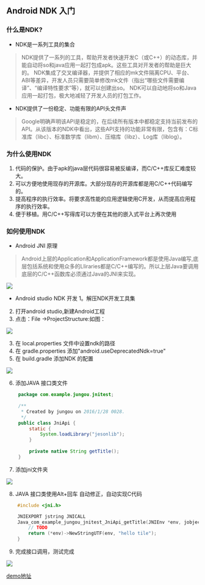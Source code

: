 ## Android NDK 入门

### 什么是NDK?
 
- NDK是一系列工具的集合

> NDK提供了一系列的工具，帮助开发者快速开发C（或C++）的动态库，并能自动将so和java应用一起打包成apk。这些工具对开发者的帮助是巨大的。
    NDK集成了交叉编译器，并提供了相应的mk文件隔离CPU、平台、ABI等差异，开发人员只需要简单修改mk文件（指出“哪些文件需要编译”、“编译特性要求”等），就可以创建出so。
	NDK可以自动地将so和Java应用一起打包，极大地减轻了开发人员的打包工作。

- NDK提供了一份稳定、功能有限的API头文件声

> Google明确声明该API是稳定的，在后续所有版本中都稳定支持当前发布的API。从该版本的NDK中看出，这些API支持的功能非常有限，包含有：C标准库（libc）、标准数学库（libm）、压缩库（libz）、Log库（liblog）。

### 为什么使用NDK

1. 代码的保护。由于apk的java层代码很容易被反编译，而C/C++库反汇难度较大。
2. 可以方便地使用现存的开源库。大部分现存的开源库都是用C/C++代码编写的。
3. 提高程序的执行效率。将要求高性能的应用逻辑使用C开发，从而提高应用程序的执行效率。
4.  便于移植。用C/C++写得库可以方便在其他的嵌入式平台上再次使用

### 如何使用NDK
-  Android JNI 原理
> Android上层的Application和ApplicationFramework都是使用Java编写,底层包括系统和使用众多的LIiraries都是C/C++编写的。所以上层Java要调用底层的C/C++函数库必须通过Java的JNI来实现。

![](http://7xohph.com1.z0.glb.clouddn.com/20160131223059.png)
  
-  Android studio NDK 开发
1。解压NDK开发工具集
2. 打开android  studio,新建Android工程
3. 点击：File ->ProjectStructure:如图：

![](http://7xohph.com1.z0.glb.clouddn.com/20160131225242.png)

3. 在 local.properties 文件中设置ndk的路径
4. 在 gradle.properties 添加"android.useDeprecatedNdk=true"
5. 在 build.gradle 添加NDK 的配置

![](http://7xohph.com1.z0.glb.clouddn.com/20160131225205.png)

6. 添加JAVA 接口类文件
   ``` java
    package com.example.jungou.jnitest;
    
    /**
     * Created by jungou on 2016/1/28 0028.
     */
    public class JniApi {
        static {
            System.loadLibrary("jesonlib");
        }
    
        private native String getTitle();
    }

   ```
7. 添加jni文件夹

![](http://7xohph.com1.z0.glb.clouddn.com/20160131225921.png)

8. JAVA 接口类使用Alt+回车 自动修正，自动实现C代码
``` c
	#include <jni.h>

	JNIEXPORT jstring JNICALL
	Java_com_example_jungou_jnitest_JniApi_getTitle(JNIEnv *env, jobject instance) {
		// TODO
		return (*env)->NewStringUTF(env, "hello tile");
	}
```

9. 完成接口调用，测试完成

![](http://7xohph.com1.z0.glb.clouddn.com/20160131231227.png)

[demo地址](https://github.com/bingxuebage/android-jni-demo)
